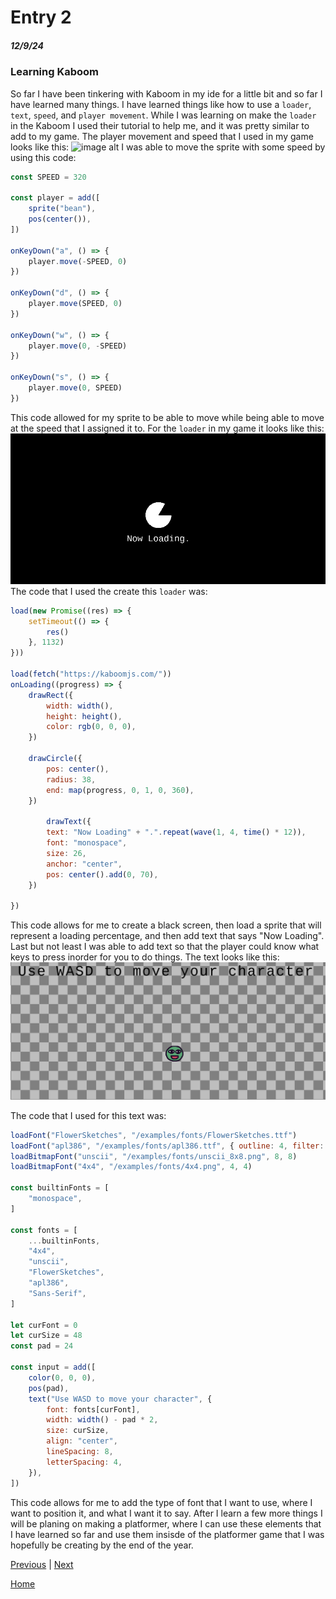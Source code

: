 # Entry 2
##### 12/9/24

### Learning Kaboom
So far I have been tinkering with Kaboom in my ide for a little bit and so far I have learned many things. I have learned things like how to use a `loader`, `text`, `speed`, and `player movement`. While I was learning on make the `loader` in the Kaboom I used their tutorial to help me, and it was pretty similar to add to my game. The player movement and speed that I used in my game looks like this: ![image alt](https://github.com/romeof8735/sep11-freedom-project/blob/7c3abb305622389c2d5268aa98d25cb5ede3fb41/Screen%20recording%202024-12-14%209.43.56%20PM.gif)
I was able to move the sprite with some speed by using this code:
```js
const SPEED = 320

const player = add([
	sprite("bean"),
	pos(center()),
])

onKeyDown("a", () => {
	player.move(-SPEED, 0)
})

onKeyDown("d", () => {
	player.move(SPEED, 0)
})

onKeyDown("w", () => {
	player.move(0, -SPEED)
})

onKeyDown("s", () => {
	player.move(0, SPEED)
})
```
This code allowed for my sprite to be able to move while being able to move at the speed that I assigned it to. For the `loader` in my game it looks like this: ![image alt](https://github.com/romeof8735/sep11-freedom-project/blob/761405f34ed4f6d0073bdb71e5043ced7b9f3b35/Screen%20recording%202024-12-14%2010.00.59%20PM.gif)
The code that I used the create this `loader` was:
```js
load(new Promise((res) => {
	setTimeout(() => {
		res()
	}, 1132)
}))

load(fetch("https://kaboomjs.com/"))
onLoading((progress) => {
	drawRect({
		width: width(),
		height: height(),
		color: rgb(0, 0, 0),
	})

	drawCircle({
		pos: center(),
		radius: 38,
		end: map(progress, 0, 1, 0, 360),
	})

		drawText({
		text: "Now Loading" + ".".repeat(wave(1, 4, time() * 12)),
		font: "monospace",
		size: 26,
		anchor: "center",
		pos: center().add(0, 70),
	})

})
```
This code allows for me to create a black screen, then load a sprite that will represent a loading percentage, and then add text that says "Now Loading". Last but not least I was able to add text so that the player could know what keys to press inorder for you to do things. The text looks like this: ![image alt](https://github.com/romeof8735/sep11-freedom-project/blob/878ad968645fd567bad907cda864b8bd3de5127e/Screenshot%202024-12-14%2010.33.03%20PM.png)

The code that I used for this text was:
```js
loadFont("FlowerSketches", "/examples/fonts/FlowerSketches.ttf")
loadFont("apl386", "/examples/fonts/apl386.ttf", { outline: 4, filter: "linear" })
loadBitmapFont("unscii", "/examples/fonts/unscii_8x8.png", 8, 8)
loadBitmapFont("4x4", "/examples/fonts/4x4.png", 4, 4)

const builtinFonts = [
	"monospace",
]

const fonts = [
	...builtinFonts,
	"4x4",
	"unscii",
	"FlowerSketches",
	"apl386",
	"Sans-Serif",
]

let curFont = 0
let curSize = 48
const pad = 24

const input = add([
	color(0, 0, 0),
	pos(pad),
	text("Use WASD to move your character", {
		font: fonts[curFont],
		width: width() - pad * 2,
		size: curSize,
		align: "center",
		lineSpacing: 8,
		letterSpacing: 4,
	}),
])
```
This code allows for me to add the type of font that I want to use, where I want to position it, and what I want it to say. After I learn a few more things I will be planing on making a platformer, where I can use these elements that I have learned so far and use them insisde of the platformer game that I was hopefully be creating by the end of the year.

[Previous](entry01.md) | [Next](entry03.md)

[Home](../README.md)
